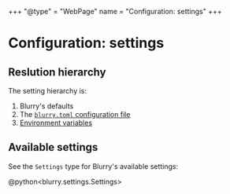 +++
"@type" = "WebPage"
name = "Configuration: settings"
+++

# Configuration: settings

## Reslution hierarchy

The setting hierarchy is:

1. Blurry's defaults
2. The [`blurry.toml` configuration file](./blurry.toml.md)
3. [Environment variables](./environment-variables.md)

## Available settings

See the `Settings` type for Blurry's available settings:

@python<blurry.settings.Settings>
